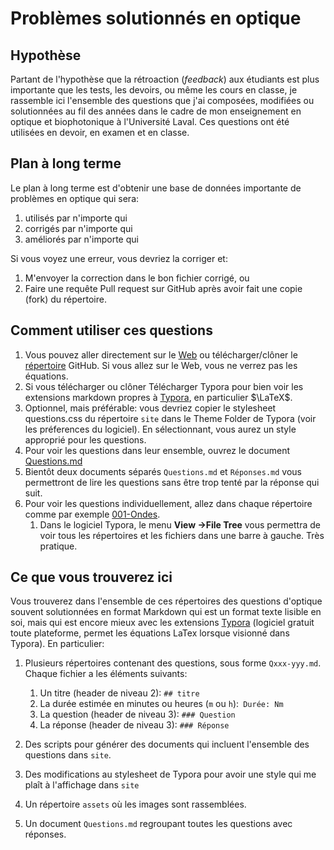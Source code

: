 # Problèmes solutionnés en optique

## Hypothèse

Partant de l'hypothèse que la rétroaction (*feedback*) aux étudiants est plus importante que les tests, les devoirs, ou même les cours en classe, je rassemble ici l'ensemble des questions que j'ai composées, modifiées ou solutionnées au fil des années dans le cadre de mon enseignement en optique et biophotonique à l'Université Laval. Ces questions ont été utilisées en devoir, en examen et en classe.

## Plan à long terme

Le plan à long terme est d'obtenir une base de données importante de problèmes en optique qui sera: 

1. utilisés par n'importe qui
2. corrigés par n'importe qui
3. améliorés par n'importe qui

Si vous voyez une erreur, vous devriez la corriger et:

1. M'envoyer la correction dans le bon fichier corrigé, ou 
2. Faire une requête Pull request sur GitHub après avoir fait une copie (fork) du répertoire.

## Comment utiliser ces questions

1. Vous pouvez aller directement sur le [Web](https://github.com/dccote/Questions) ou télécharger/clôner le [répertoire](https://github.com/dccote/Questions) GitHub. Si vous allez sur le Web, vous ne verrez pas les équations.
2. Si vous télécharger ou clôner Télécharger Typora pour bien voir les extensions markdown propres à [Typora](http://typora.io), en particulier $\LaTeX$.
3. Optionnel, mais préférable: vous devriez copier le stylesheet questions.css du répertoire `site` dans le Theme Folder de Typora (voir les préferences du logiciel).  En sélectionnant, vous aurez un style approprié pour les questions.
4. Pour voir les questions dans leur ensemble, ouvrez le document [Questions.md](Questions.md)
5. Bientôt deux documents séparés `Questions.md` et `Réponses.md` vous permettront de lire les questions sans être trop tenté par la réponse qui suit.
6. Pour voir les questions individuellement, allez dans chaque répertoire comme par exemple [001-Ondes](001-Ondes).
   1. Dans le logiciel Typora, le menu **View →File Tree** vous permettra de voir tous les répertoires et les fichiers dans une barre à gauche.  Très pratique.

## Ce que vous trouverez ici

Vous trouverez dans l'ensemble de ces répertoires des questions d'optique souvent solutionnées en format Markdown qui est un format texte lisible en soi, mais qui est encore mieux avec les extensions [Typora](http://typora.io) (logiciel gratuit toute plateforme, permet les équations LaTex lorsque visionné dans Typora). En particulier:

1. Plusieurs répertoires contenant des questions, sous forme `Qxxx-yyy.md`. Chaque fichier a les éléments suivants:

   1. Un titre (header de niveau 2): `## titre` 
   2. La durée estimée en minutes ou heures (`m` ou `h`):` Durée: Nm`
   3. La question (header de niveau 3): `### Question`
   4. La réponse (header de niveau 3): `### Réponse`
2. Des scripts pour générer des documents qui incluent l'ensemble des questions dans `site`.
3. Des modifications au stylesheet de Typora pour avoir une style qui me plaît à l'affichage dans `site`
4. Un répertoire `assets` où les images sont rassemblées.
5. Un document `Questions.md` regroupant toutes les questions avec réponses.
